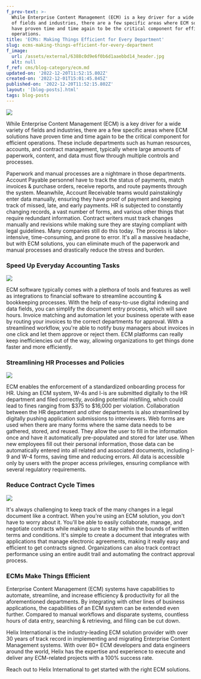 ```yaml
---
f_prev-text: >-
  While Enterprise Content Management (ECM) is a key driver for a wide variety
  of fields and industries, there are a few specific areas where ECM solutions
  have proven time and time again to be the critical component for efficient
  operations.
title: 'ECMs: Making Things Efficient for Every Department'
slug: ecms-making-things-efficient-for-every-department
f_image:
  url: /assets/external/6388c0d9e6f0b6d1aaebbd14_header.jpg
  alt: null
f_ref: cms/blog-category/ecm.md
updated-on: '2022-12-20T11:52:15.802Z'
created-on: '2022-12-01T15:01:45.845Z'
published-on: '2022-12-20T11:52:15.802Z'
layout: '[blog-posts].html'
tags: blog-posts
---
```


![](/assets/external/6388c0d9e6f0b6d1aaebbd14_header.jpg)

While Enterprise Content Management (ECM) is a key driver for a wide variety of fields and industries, there are a few specific areas where ECM solutions have proven time and time again to be the critical component for efficient operations. These include departments such as human resources, accounts, and contract management, typically where large amounts of paperwork, content, and data must flow through multiple controls and processes.

Paperwork and manual processes are a nightmare in those departments. Account Payable personnel have to track the status of payments, match invoices & purchase orders, receive reports, and route payments through the system. Meanwhile, Account Receivable teams would painstakingly enter data manually, ensuring they have proof of payment and keeping track of missed, late, and early payments. HR is subjected to constantly changing records, a vast number of forms, and various other things that require redundant information. Contract writers must track changes manually and revisions while making sure they are staying compliant with legal guidelines. Many companies still do this today. The process is labor-intensive, time-consuming, and prone to error. It's all a massive headache, but with ECM solutions, you can eliminate much of the paperwork and manual processes and drastically reduce the stress and burden.

### Speed Up Everyday Accounting Tasks

![](/assets/external/6388c1457b4542319188f330_in-01.jpg)

ECM software typically comes with a plethora of tools and features as well as integrations to financial software to streamline accounting & bookkeeping processes. With the help of easy-to-use digital indexing and data fields, you can simplify the document entry process, which will save hours. Invoice matching and automation let your business operate with ease by routing your invoices to the correct departments for approval. With a streamlined workflow, you're able to notify busy managers about invoices in one click and let them approve or reject them. ECM platforms can really keep inefficiencies out of the way, allowing organizations to get things done faster and more efficiently.

### Streamlining HR Processes and Policies

![](/assets/external/6388c15153be2608ec00884d_in-02.jpg)

ECM enables the enforcement of a standardized onboarding process for HR. Using an ECM system, W-4s and I-is are submitted digitally to the HR department and filed correctly, avoiding potential misfiling, which could lead to fines ranging from $375 to $16,000 per violation. Collaboration between the HR department and other departments is also streamlined by digitally pushing application submissions to interviewers. Web forms are used when there are many forms where the same data needs to be gathered, stored, and reused. They allow the user to fill in the information once and have it automatically pre-populated and stored for later use. When new employees fill out their personal information, those data can be automatically entered into all related and associated documents, including I-9 and W-4 forms, saving time and reducing errors. All data is accessible only by users with the proper access privileges, ensuring compliance with several regulatory requirements.

### Reduce Contract Cycle Times

![](/assets/external/6388c18b393d3b384cab8321_in-03.jpg)

It's always challenging to keep track of the many changes in a legal document like a contract. When you're using an ECM solution, you don't have to worry about it. You'll be able to easily collaborate, manage, and negotiate contracts while making sure to stay within the bounds of written terms and conditions. It's simple to create a document that integrates with applications that manage electronic agreements, making it really easy and efficient to get contracts signed. Organizations can also track contract performance using an entire audit trail and automating the contract approval process.

### ECMs Make Things Efficient

Enterprise Content Management (ECM) systems have capabilities to automate, streamline, and increase efficiency & productivity for all the aforementioned departments. By integrating with other lines of business applications, the capabilities of an ECM system can be extended even further. Compared to manual workflows and disparate systems, countless hours of data entry, searching & retrieving, and filing can be cut down. 

Helix International is the industry-leading ECM solution provider with over 30 years of track record in implementing and migrating Enterprise Content Management systems. With over 80+ ECM developers and data engineers around the world, Helix has the expertise and experience to execute and deliver any ECM-related projects with a 100% success rate.

Reach out to Helix International to get started with the right ECM solutions.

‍

